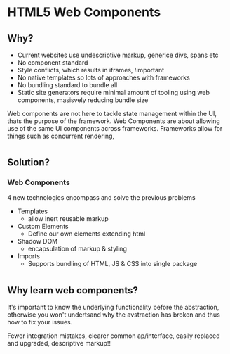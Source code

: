 
# HTML5 Web Components

## Why?

- Current websites use undescriptive markup, generice divs, spans etc
- No component standard
- Style conflicts, which results in iframes, !important
- No native templates so lots of approaches with frameworks
- No bundling standard to bundle all
- Static site generators require minimal amount of tooling using web components, masisvely reducing bundle size

Web components are not here to tackle state management within the UI, thats the purpose of the framework. Web Components are about allowing use of the same UI components across frameworks.
Frameworks allow for things such as concurrent rendering, 

#
## Solution?
### **Web Components**

4 new technologies encompass and solve the previous problems

- Templates
	- allow inert reusable markup
- Custom Elements
	- Define our own elements extending html
- Shadow DOM
	- encapsulation of markup & styling
- Imports
	- Supports bundling of HTML, JS & CSS into single package

#
## Why learn web components?

It's important to know the underlying functionality before the  abstraction, otherwise you won't undertsand why the avstraction has broken and thus how to fix your issues.

Fewer integration mistakes, clearer common ap/interface, easily replaced and upgraded, descriptive markup!!
